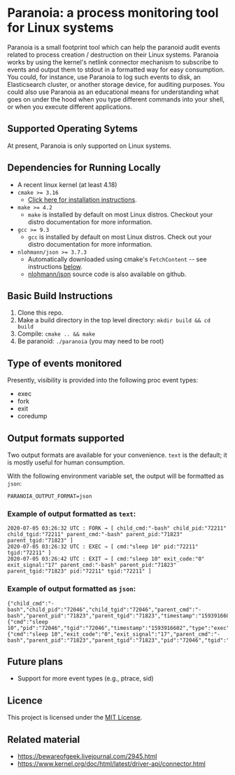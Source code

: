 # Paranoia: a process monitoring tool for Linux systems

Paranoia is a small footprint tool which can help the paranoid audit events related to process creation / destruction on their
Linux systems. Paranoia works by using the kernel's netlink connector mechanism to subscribe to events and output them to stdout
in a formatted way for easy consumption. You could, for instance, use Paranoia to log such events to disk, an Elasticsearch cluster,
or another storage device, for auditing purposes. You could also use Paranoia as an educational means for understanding what goes on
under the hood when you type different commands into your shell, or when you execute different applications.

## Supported Operating Sytems
At present, Paranoia is only supported on Linux systems.

## Dependencies for Running Locally
* A recent linux kernel (at least 4.18)
* `cmake >= 3.16`
  * [Click here for installation instructions](https://cmake.org/install/).
* `make >= 4.2`
  * `make` is installed by default on most Linux distros. Checkout your distro documentation for
  more information.
* `gcc >= 9.3`
  * `gcc` is installed by default on most Linux distros. Check out your distro documentation 
  for more information.
* `nlohmann/json >= 3.7.3`
  * Automatically downloaded using cmake's `FetchContent` -- see instructions [below](#basic-build-instructions).
  * [nlohmann/json](https://github.com/nlohmann/json) source code is also available on github.

## Basic Build Instructions

1. Clone this repo.
2. Make a build directory in the top level directory: `mkdir build && cd build`
3. Compile: `cmake .. && make`
4. Be paranoid: `./paranoia` (you may need to be root)
                          
## Type of events monitored
Presently, visibility is provided into the following proc event types:
- exec
- fork
- exit
- coredump

## Output formats supported
Two output formats are available for your convenience. `text` is the default;
it is mostly useful for human consumption.

With the following environment variable set, the output will be formatted as `json`:
```
PARANOIA_OUTPUT_FORMAT=json
```

### Example of output formatted as `text`:
```
2020-07-05 03:26:32 UTC : FORK → [ child_cmd:"-bash" child_pid:"72211" child_tgid:"72211" parent_cmd:"-bash" parent_pid:"71823" parent_tgid:"71823" ]
2020-07-05 03:26:32 UTC : EXEC → [ cmd:"sleep 10" pid:"72211" tgid:"72211" ]
2020-07-05 03:26:42 UTC : EXIT → [ cmd:"sleep 10" exit_code:"0" exit_signal:"17" parent_cmd:"-bash" parent_pid:"71823" parent_tgid:"71823" pid:"72211" tgid:"72211" ]
```

### Example of output formatted as `json`:
```
{"child_cmd":"-bash","child_pid":"72046","child_tgid":"72046","parent_cmd":"-bash","parent_pid":"71823","parent_tgid":"71823","timestamp":"1593916602","type":"fork"}
{"cmd":"sleep 10","pid":"72046","tgid":"72046","timestamp":"1593916602","type":"exec"}
{"cmd":"sleep 10","exit_code":"0","exit_signal":"17","parent_cmd":"-bash","parent_pid":"71823","parent_tgid":"71823","pid":"72046","tgid":"72046","timestamp":"1593916612","type":"exit"}
```

## Future plans
- Support for more event types (e.g., ptrace, sid)

## Licence
This project is licensed under the [MIT License](LICENSE).

## Related material
- https://bewareofgeek.livejournal.com/2945.html
- https://www.kernel.org/doc/html/latest/driver-api/connector.html
